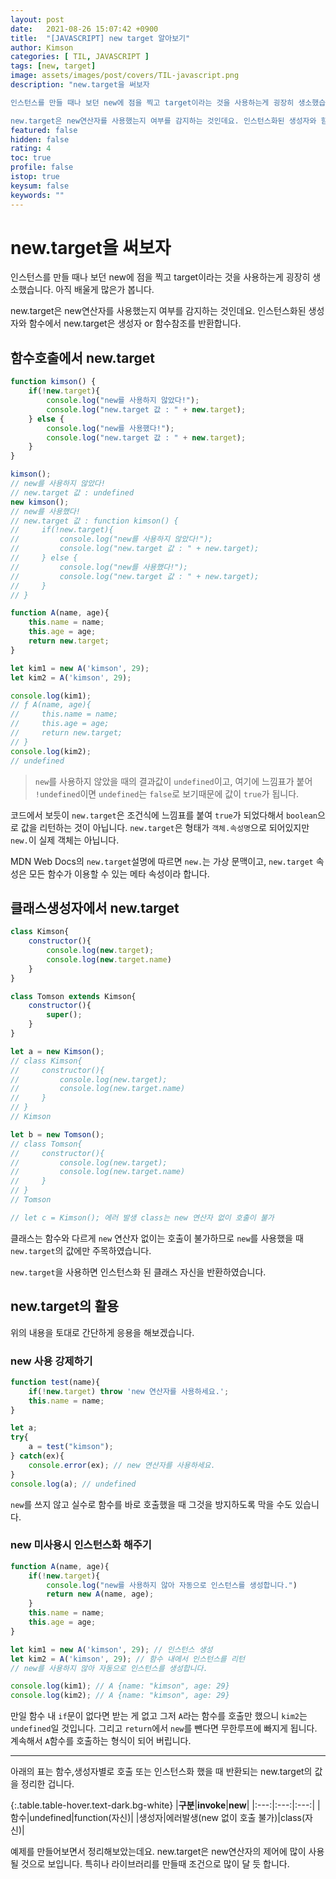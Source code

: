 ```yaml
---
layout: post
date:   2021-08-26 15:07:42 +0900
title:  "[JAVASCRIPT] new target 알아보기"
author: Kimson
categories: [ TIL, JAVASCRIPT ]
tags: [new, target]
image: assets/images/post/covers/TIL-javascript.png
description: "new.target을 써보자

인스턴스를 만들 때나 보던 new에 점을 찍고 target이라는 것을 사용하는게 굉장히 생소했습니다. 아직 배울게 많은가 봅니다.

new.target은 new연산자를 사용했는지 여부를 감지하는 것인데요. 인스턴스화된 생성자와 함수에서 new.target은 생성자 or 함수참조를 반환합니다."
featured: false
hidden: false
rating: 4
toc: true
profile: false
istop: true
keysum: false
keywords: ""
---
```


# new.target을 써보자

인스턴스를 만들 때나 보던 new에 점을 찍고 target이라는 것을 사용하는게 굉장히 생소했습니다. 아직 배울게 많은가 봅니다.

new.target은 new연산자를 사용했는지 여부를 감지하는 것인데요. 인스턴스화된 생성자와 함수에서 new.target은 생성자 or 함수참조를 반환합니다.

## 함수호출에서 new.target

```javascript
function kimson() {
    if(!new.target){
        console.log("new를 사용하지 않았다!");
        console.log("new.target 값 : " + new.target);
    } else {
        console.log("new를 사용했다!");
        console.log("new.target 값 : " + new.target);
    }
}

kimson();
// new를 사용하지 않았다!
// new.target 값 : undefined
new kimson();
// new를 사용했다!
// new.target 값 : function kimson() {
//     if(!new.target){
//         console.log("new를 사용하지 않았다!");
//         console.log("new.target 값 : " + new.target);
//     } else {
//         console.log("new를 사용했다!");
//         console.log("new.target 값 : " + new.target);
//     }
// }

function A(name, age){
    this.name = name;
    this.age = age;
    return new.target;
}

let kim1 = new A('kimson', 29);
let kim2 = A('kimson', 29);

console.log(kim1);
// ƒ A(name, age){
//     this.name = name;
//     this.age = age;
//     return new.target;
// }
console.log(kim2);
// undefined
```

> `new`를 사용하지 않았을 때의 결과값이 `undefined`이고, 여기에 느낌표가 붙어 `!undefined`이면 `undefined`는 `false`로 보기때문에 값이 `true`가 됩니다.

코드에서 보듯이 `new.target`은 조건식에 느낌표를 붙여 `true`가 되었다해서 `boolean`으로 값을 리턴하는 것이 아닙니다. `new.target`은 형태가 `객체.속성명`으로 되어있지만 `new.`이 실제 객체는 아닙니다.

MDN Web Docs의 `new.target`설명에 따르면 `new.`는 가상 문맥이고, `new.target` 속성은 모든 함수가 이용할 수 있는 메타 속성이라 합니다.

## 클래스생성자에서 new.target

```javascript
class Kimson{
    constructor(){
        console.log(new.target);
        console.log(new.target.name)
    }
}

class Tomson extends Kimson{
    constructor(){
        super();
    }
}

let a = new Kimson();
// class Kimson{
//     constructor(){
//         console.log(new.target);
//         console.log(new.target.name)
//     }
// }
// Kimson

let b = new Tomson();
// class Tomson{
//     constructor(){
//         console.log(new.target);
//         console.log(new.target.name)
//     }
// }
// Tomson

// let c = Kimson(); 에러 발생 class는 new 연산자 없이 호출이 불가
```

클래스는 함수와 다르게 `new` 연산자 없이는 호출이 불가하므로 `new`를 사용했을 때 `new.target`의 값에만 주목하였습니다.

`new.target`을 사용하면 인스턴스화 된 클래스 자신을 반환하였습니다.

## new.target의 활용

위의 내용을 토대로 간단하게 응용을 해보겠습니다.

### new 사용 강제하기

```javascript
function test(name){
    if(!new.target) throw 'new 연산자를 사용하세요.';
    this.name = name;
}

let a;
try{
    a = test("kimson");
} catch(ex){
    console.error(ex); // new 연산자를 사용하세요.
}
console.log(a); // undefined
```

`new`를 쓰지 않고 실수로 함수를 바로 호출했을 때 그것을 방지하도록 막을 수도 있습니다.

### new 미사용시 인스턴스화 해주기

```javascript
function A(name, age){
    if(!new.target){
        console.log("new를 사용하지 않아 자동으로 인스턴스를 생성합니다.")
        return new A(name, age);
    }
    this.name = name;
    this.age = age;
}

let kim1 = new A('kimson', 29); // 인스턴스 생성
let kim2 = A('kimson', 29); // 함수 내에서 인스턴스를 리턴
// new를 사용하지 않아 자동으로 인스턴스를 생성합니다.

console.log(kim1); // A {name: "kimson", age: 29}
console.log(kim2); // A {name: "kimson", age: 29}
```

만일 함수 내 `if`문이 없다면 받는 게 없고 그저 `A`라는 함수를 호출만 했으니 `kim2`는 `undefined`일 것입니다. 그리고 `return`에서 `new`를 뺀다면 무한루프에 빠지게 됩니다. 계속해서 `A`함수를 호출하는 형식이 되어 버립니다.

-----

아래의 표는 함수,생성자별로 호출 또는 인스턴스화 했을 때 반환되는 new.target의 값을 정리한 겁니다.

{:.table.table-hover.text-dark.bg-white}
|**구분**|**invoke**|**new**|
|:---:|:---:|:---:|
|함수|undefined|function(자신)|
|생성자|에러발생(new 없이 호출 불가)|class(자신)|

예제를 만들어보면서 정리해보았는데요. new.target은 new연산자의 제어에 많이 사용될 것으로 보입니다. 특히나 라이브러리를 만들때 조건으로 많이 달 듯 합니다.